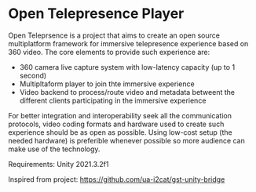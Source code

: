 # Open Telepresence Player

Open Teleprsence is a project that aims to create an open source multiplatform framework for immersive telepresence experience based on 360 video. The core elements to provide such experience are:

* 360 camera live capture system with low-latency capacity (up to 1 second)
* Multipltaform player to join thte immersive experience
* Video backend to process/route video and metadata betweent the different clients participating in the immersive experience

For better integration and interoperability seek all the communication protocols, video coding formats and hardware used to create such experience should be as open as possible. Using low-cost setup (the needed hardware) is preferible whenever possible so more audience can make use of the technology.


Requirements: Unity 2021.3.2f1


Inspired from project: https://github.com/ua-i2cat/gst-unity-bridge
